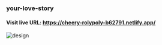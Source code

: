 ### your-love-story

#### Visit live URL: https://cheery-rolypoly-b62791.netlify.app/
![design](https://user-images.githubusercontent.com/109923493/215607470-d0bff518-3770-4486-9bca-11874f83c8a7.jpg)
